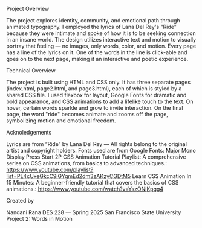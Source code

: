 Project Overview

The project explores identity, community, and emotional path through animated typography. I employed the lyrics of Lana Del Rey's "Ride" because they were 
intimate and spoke of how it is to be seeking connection in an insane world. The design utilizes interactive text and motion to visually portray that feeling — 
no images, only words, color, and motion.
Every page has a line of the lyrics on it. One of the words in the line is click-able and goes on to the next page, making it an interactive and poetic experience.

Technical Overview

The project is built using HTML and CSS only.
It has three separate pages (index.html, page2.html, and page3.html), each of which is styled by a shared CSS file.
I used flexbox for layout, Google Fonts for dramatic and bold appearance, and CSS animations to add a lifelike touch to the text.
On hover, certain words sparkle and grow to invite interaction.
On the final page, the word "ride" becomes animate and zooms off the page, symbolizing motion and emotional freedom.

Acknoledgements

Lyrics are from “Ride” by Lana Del Rey — All rights belong to the original artist and copyright holders.
Fonts used are from Google Fonts:
Major Mono Display
Press Start 2P
CSS Animation Tutorial Playlist: A comprehensive series on CSS animations, from basics to advanced techniques.: https://www.youtube.com/playlist?list=PL4cUxeGkcC9iGYgmEd2dm3zAKzyCGDtM5 
Learn CSS Animation In 15 Minutes: A beginner-friendly tutorial that covers the basics of CSS animations.: https://www.youtube.com/watch?v=YszONjKpgg4 

Created by

Nandani Rana
DES 228 — Spring 2025
San Francisco State University
Project 2: Words in Motion
